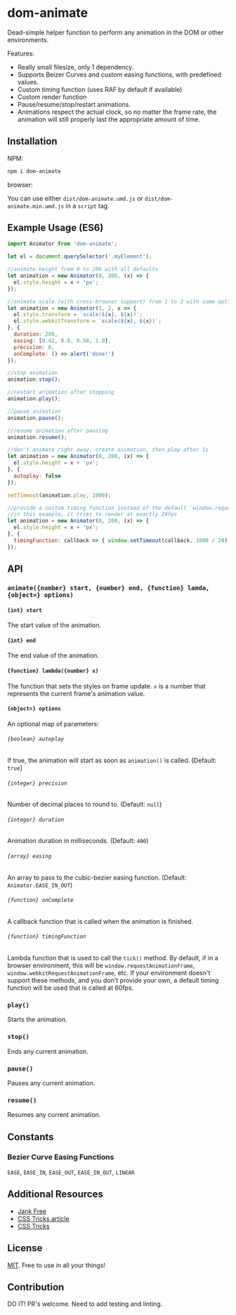 # dom-animate
Dead-simple helper function to perform any animation in the DOM or other environments.

Features:

- Really small filesize, only 1 dependency. 
- Supports Beizer Curves and custom easing functions, with predefined values. 
- Custom timing function (uses RAF by default if available) 
- Custom render function 
- Pause/resume/stop/restart animations. 
- Animations respect the actual clock, so no matter the frame rate, the animation will still properly last the appropriate amount of time.

## Installation

NPM:

```bash
npm i dom-animate
```

browser:

You can use either `dist/dom-animate.umd.js` or `dist/dom-animate.min.umd.js` in a `script` tag.

## Example Usage (ES6)

```javascript
import Animator from 'dom-animate';

let el = document.querySelector('.myElement');

//animate height from 0 to 200 with all defaults
let animation = new Animator(0, 200, (x) => {
  el.style.height = x + 'px';
});

//animate scale (with cross-browser support) from 1 to 2 with some options
let animation = new Animator(1, 2, x => {
  el.style.transform = `scale(${x}, ${x})`;
  el.style.webkitTransform = `scale(${x}, ${x})`;
}, {
  duration: 200,
  easing: [0.42, 0.0, 0.58, 1.0],
  precision: 0,
  onComplete: () => alert('done!')
});

//stop animation
animation.stop();

//restart animation after stopping
animation.play();

//pause animation
animation.pause();

//resume animation after pausing
animation.resume();

//don't animate right away. create animation, then play after 1s
let animation = new Animator(0, 200, (x) => {
  el.style.height = x + 'px';
}, {
  autoplay: false
});

setTimeout(animation.play, 1000);

//provide a custom timing function instead of the default `window.requestAnimationFrame`
//in this example, it tries to render at exactly 24fps
let animation = new Animator(0, 200, (x) => {
  el.style.height = x + 'px';
}, {
  timingFunction: callback => { window.setTimeout(callback, 1000 / 24); }
});
```

## API

### `animate({number} start, {number} end, {function} lamda, {object=} options)`

#### `{int} start`

The start value of the animation.

#### `{int} end`

The end value of the animation.

#### `{function} lambda({number} x)`

The function that sets the styles on frame update. `x` is a number that 
represents the current frame's animation value.

#### `{object=} options`

An optional map of parameters:

###### `{boolean} autoplay`

If true, the animation will start as soon as `animation()` is called. [Default: `true`]

###### `{integer} precision`

Number of decimal places to round to. (Default: `null`)

###### `{integer} duration`

Animation duration in milliseconds. (Default: `400`)

###### `{array} easing`

An array to pass to the cubic-bezier easing function. (Default: `Animator.EASE_IN_OUT`)

###### `{function} onComplete`

A callback function that is called when the animation is finished.

###### `{function} timingFunction`

Lambda function that is used to call the `tick()` method. By default, if in a browser
environment, this will be `window.requestAnimationFrame`, `window.webkitRequestAnimationFrame`,
etc. If your environment doesn't support these methods, and you don't provide your own,
a default timing function will be used that is called at 60fps.

### `play()`

Starts the animation.

### `stop()`

Ends any current animation.

### `pause()`

Pauses any current animation.

### `resume()`

Resumes any current animation.

## Constants

### Bezier Curve Easing Functions

`EASE`, `EASE_IN`, `EASE_OUT`, `EASE_IN_OUT`, `LINEAR`

## Additional Resources

- [Jank Free](http://jankfree.org/)
- [CSS Tricks article](https://css-tricks.com/tale-of-animation-performance/)
- [CSS Tricks](https://css-tricks.com)

## License

[MIT](https://github.com/mhweiner/mr-router/blob/master/LICENSE). Free to use in all your things!

## Contribution

DO IT! PR's welcome. Need to add testing and linting.
